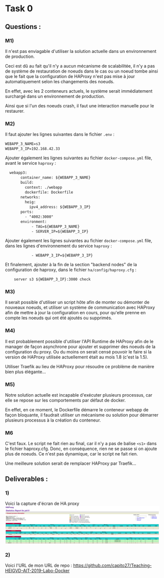 # Task 0

## Questions :

### M1)

Il n'est pas enviagable d'utiliser la solution actuelle dans un environnement de production.

Ceci est dû au fait qu'il n'y a aucun mécanisme de scalabilitée, il n'y a pas de système de restauration de noeuds dans le cas ou un noeud tombe ainsi que le fait que la configuration de HAProxy n'est pas mise à jour automatiquement selon les changements des noeuds.

En effet, avec les 2 conteneurs actuels, le système serait immédiatement surchargé dans un environnement de production.

Ainsi que si l'un des noeuds crash, il faut une interaction manuelle pour le restaurer.

### M2)

Il faut ajouter les lignes suivantes dans le fichier `.env` :

```
WEBAPP_3_NAME=s3
WEBAPP_3_IP=192.168.42.33
```

Ajouter également les lignes suivantes au fichier `docker-compose.yml` file, avant le service `haproxy` :
```
  webapp3:
       container_name: ${WEBAPP_3_NAME}
       build:
         context: ./webapp
         dockerfile: Dockerfile
       networks:
         heig:
           ipv4_address: ${WEBAPP_3_IP}
       ports:
         - "4002:3000"
       environment:
            - TAG=${WEBAPP_3_NAME}
            - SERVER_IP=${WEBAPP_3_IP}
```

Ajouter également les lignes suivantes au fichier `docker-compose.yml` file, dans les lignes d'environnement du service `haproxy` :
```
            - WEBAPP_3_IP=${WEBAPP_3_IP}
```

Et finalement, ajouter à la fin de la section "backend nodes" de la configuration de haproxy, dans le fichier `ha/config/haproxy.cfg` :
```
    server s3 ${WEBAPP_3_IP}:3000 check
```

### M3)

Il serait possible d'utiliser un script hôte afin de monter ou démonter de nouveaux noeuds, et utiliser un système de communication avec HAProxy afin de mettre à jour la configuration en cours, pour qu'elle prenne en compte les noeuds qui ont été ajoutés ou supprimés.

### M4)

Il est probablement possible d'utiliser l'API Runtime de HAProxy afin de le manager de façon asynchrone pour ajouter et supprimer des noeuds de la configuration du proxy.
Ou du moins on serait censé pouvoir le faire si la version de HAProxy utilisée actuellement était au mois 1.8 (c'est la 1.5).

Utiliser Traefik au lieu de HAProxy pour résoudre ce problème de manière bien plus élégante...

### M5)

Notre solution actuelle est incapable d'exécuter plusieurs processus, car elle se repose sur les comportements par défaut de docker.

En effet, en ce moment, le Dockerfile démarre le conteneur webapp de façon bloquante, il faudrait utiliser un mécanisme ou solution pour démarrer plusieurs processus à la création du conteneur.

### M6
C'est faux. Le script ne fait rien au final, car il n'y a pas de balise `<s1>` dans le fichier haproxy.cfg. Donc, en conséquence, rien ne se passe si on ajoute plus de noeuds. Ce n'est pas dynamique, car le script ne fait rien.

Une meilleure solution serait de remplacer HAProxy par Traefik...

## Deliverables :

### 1)

Voici la capture d'écran de HA proxy
![](assets/img/T0_1_haproxy.png)


### 2)

Voici l'URL de mon URL de repo : 
https://github.com/capito27/Teaching-HEIGVD-AIT-2019-Labo-Docker
